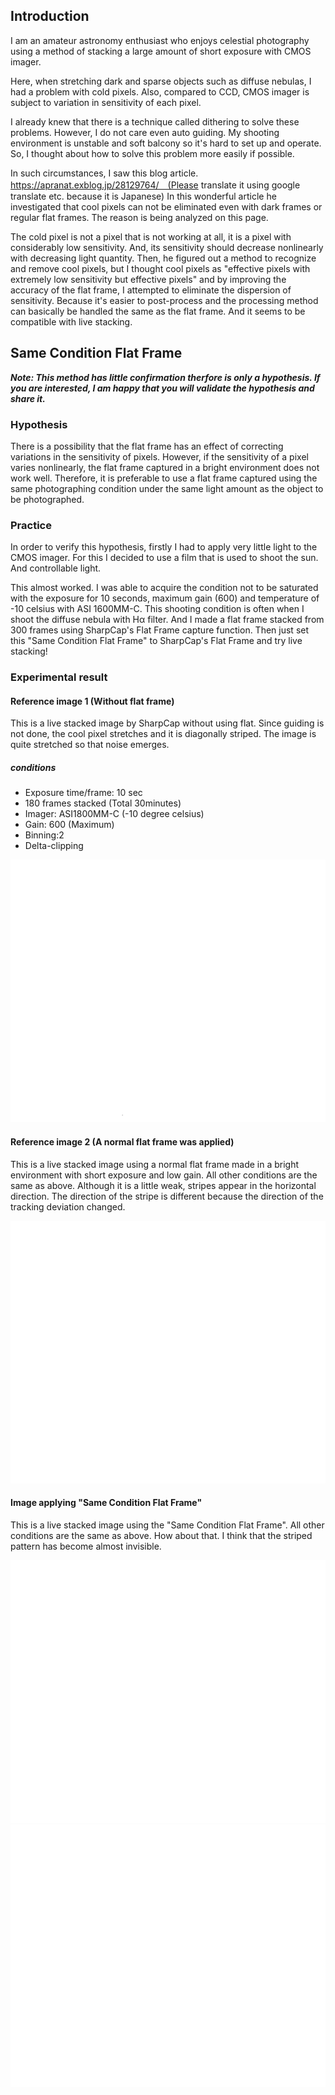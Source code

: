## Introduction

I am an amateur astronomy enthusiast who enjoys celestial photography using a method of stacking a large amount of short exposure with CMOS imager.

Here, when stretching dark and sparse objects such as diffuse nebulas, I had a problem with cold pixels. Also, compared to CCD, CMOS imager is subject to variation in sensitivity of each pixel.

I already knew that there is a technique called dithering to solve these problems. However, I do not care even auto guiding. My shooting environment is unstable and soft balcony so it's hard to set up and operate. So, I thought about how to solve this problem more easily if possible.

In such circumstances, I saw this blog article. https://apranat.exblog.jp/28129764/　(Please translate it using google translate etc. because it is Japanese) In this wonderful article he investigated that cool pixels can not be eliminated even with dark frames or regular flat frames. The reason is being analyzed on this page.

The cold pixel is not a pixel that is not working at all, it is a pixel with considerably low sensitivity. And, its sensitivity should decrease nonlinearly with decreasing light quantity. Then, he figured out a method to recognize and remove cool pixels, but I thought cool pixels as "effective pixels with extremely low sensitivity but effective pixels" and by improving the accuracy of the flat frame, I attempted to eliminate the dispersion of sensitivity. Because it's easier to post-process and the processing method can basically be handled the same as the flat frame. And it seems to be compatible with live stacking.

## Same Condition Flat Frame
***Note: This method has little confirmation therfore is only a hypothesis. If you are interested, I am happy that you will validate the hypothesis and share it.***

### Hypothesis
There is a possibility that the flat frame has an effect of correcting variations in the sensitivity of pixels. However, if the sensitivity of a pixel varies nonlinearly, the flat frame captured in a bright environment does not work well. Therefore, it is preferable to use a flat frame captured using the same photographing condition under the same light amount as the object to be photographed.

### Practice
In order to verify this hypothesis, firstly I had to apply very little light to the CMOS imager. For this I decided to use a film that is used to shoot the sun. And controllable light.

This almost worked. I was able to acquire the condition not to be saturated with the exposure for 10 seconds, maximum gain (600) and temperature of -10 celsius with ASI 1600MM-C. This shooting condition is often when I shoot the diffuse nebula with Hα filter. And I made a flat frame stacked from 300 frames using SharpCap's Flat Frame capture function. Then just set this "Same Condition Flat Frame" to SharpCap's Flat Frame and try live stacking!

### Experimental result
#### Reference image 1 (Without flat frame)
This is a live stacked image by SharpCap without using flat. Since guiding is not done, the cool pixel stretches and it is diagonally striped. The image is quite stretched so that noise emerges.

##### conditions
* Exposure time/frame: 10 sec 
* 180 frames stacked (Total 30minutes)
* Imager: ASI1800MM-C (-10 degree celsius)
* Gain: 600 (Maximum)
* Binning:2
* Delta-clipping

![Without flat frame](/img/nonFlat.png) 


#### Reference image 2 (A normal flat frame was applied)
This is a live stacked image using a normal flat frame made in a bright environment with short exposure and low gain. All other conditions are the same as above. Although it is a little weak, stripes appear in the horizontal direction. The direction of the stripe is different because the direction of the tracking deviation changed.

![A normal flat frame was applied](/img/normalFlat.png) 

#### Image applying "Same Condition Flat Frame"
This is a live stacked image using the "Same Condition Flat Frame". All other conditions are the same as above.
How about that. I think that the striped pattern has become almost invisible.

![Same Condition Flat Frame-1](/img/sameFlat1.png)
![Same Condition Flat Frame-2](/img/sameFlat2.png)

